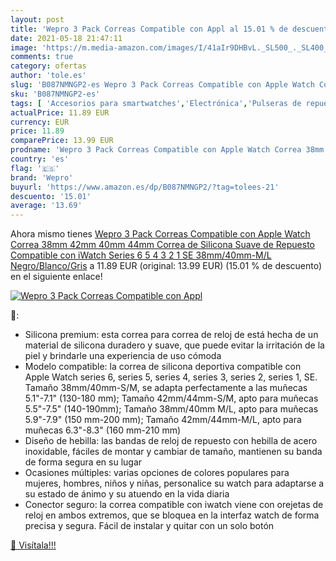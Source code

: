 ```yaml
---
layout: post
title: 'Wepro 3 Pack Correas Compatible con Appl al 15.01 % de descuento'
date: 2021-05-18 21:47:11
image: 'https://m.media-amazon.com/images/I/41aIr9DHBvL._SL500_._SL400_.jpg'
comments: true
category: ofertas
author: 'tole.es'
slug: 'B087NMNGP2-es Wepro 3 Pack Correas Compatible con Apple Watch Correa...'
sku: 'B087NMNGP2-es'
tags: [ 'Accesorios para smartwatches','Electrónica','Pulseras de repuesto para smartwatches','Tecnología para vestir','apple','wepro', ]
actualPrice: 11.89 EUR
currency: EUR
price: 11.89
comparePrice: 13.99 EUR
prodname: 'Wepro 3 Pack Correas Compatible con Apple Watch Correa 38mm 42mm 40mm 44mm  Correa de Silicona Suave de Repuesto Compatible con iWatch Series 6  5 4 3 2 1  SE  38mm/40mm-M/L  Negro/Blanco/Gris'
country: 'es'
flag: '🇪🇸'
brand: 'Wepro'
buyurl: 'https://www.amazon.es/dp/B087NMNGP2/?tag=tolees-21'
descuento: '15.01'
average: '13.69'
---
```


Ahora mismo tienes [Wepro 3 Pack Correas Compatible con Apple Watch Correa 38mm 42mm 40mm 44mm  Correa de Silicona Suave de Repuesto Compatible con iWatch Series 6  5 4 3 2 1  SE  38mm/40mm-M/L  Negro/Blanco/Gris](https://www.amazon.es/dp/B087NMNGP2/?tag=tolees-21) a 11.89 EUR (original: 13.99 EUR) (15.01 %  de descuento) en el siguiente enlace!

[![Wepro 3 Pack Correas Compatible con Appl](https://m.media-amazon.com/images/I/41aIr9DHBvL._SL500_._SL400_.jpg)](https://www.amazon.es/dp/B087NMNGP2/?tag=tolees-21)

🔎:

- Silicona premium: esta correa para correa de reloj de está hecha de un material de silicona duradero y suave, que puede evitar la irritación de la piel y brindarle una experiencia de uso cómoda
- Modelo compatible: la correa de silicona deportiva compatible con Apple Watch series 6, series 5, series 4, series 3, series 2, series 1, SE. Tamaño 38mm/40mm-S/M, se adapta perfectamente a las muñecas 5.1"-7.1" (130-180 mm); Tamaño 42mm/44mm-S/M, apto para muñecas 5.5"-7.5" (140-190mm); Tamaño 38mm/40mm M/L, apto para muñecas 5.9"-7.9" (150 mm-200 mm); Tamaño 42mm/44mm-M/L, apto para muñecas 6.3"-8.3" (160 mm-210 mm)
- Diseño de hebilla: las bandas de reloj de repuesto con hebilla de acero inoxidable, fáciles de montar y cambiar de tamaño, mantienen su banda de forma segura en su lugar
- Ocasiones múltiples: varias opciones de colores populares para mujeres, hombres, niños y niñas, personalice su watch para adaptarse a su estado de ánimo y su atuendo en la vida diaria
- Conector seguro: la correa compatible con iwatch viene con orejetas de reloj en ambos extremos, que se bloquea en la interfaz watch de forma precisa y segura. Fácil de instalar y quitar con un solo botón

[🛒 Visítala!!!](https://www.amazon.es/dp/B087NMNGP2/?tag=tolees-21)
